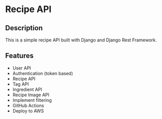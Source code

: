 # Recipe API

## Description

This is a simple recipe API built with Django and Django Rest Framework.

## Features
- User API
- Authentication (token based)
- Recipe API
- Tag API
- Ingredient API
- Recipe Image API
- Implement filtering
- GitHub Actions
- Deploy to AWS
